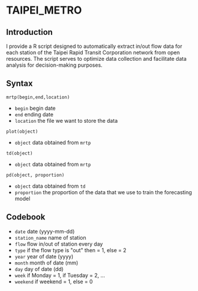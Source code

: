 # TAIPEI_METRO

## Introduction

I provide a R script designed to automatically extract in/out flow data for each station of the Taipei Rapid Transit Corporation network from open resources. The script serves to optimize data collection and facilitate data analysis for decision-making purposes.

## Syntax

`mrtp(begin,end,location)`

* `begin` begin date
* `end` ending date
* `location` the file we want to store the data

`plot(object)`

* `object` data obtained from `mrtp`

`td(object)`

* `object` data obtained from `mrtp`

`pd(object, proportion)`

* `object` data obtained from `td`
* `proportion` the proportion of the data that we use to train the forecasting model

## Codebook

* `date` date (yyyy-mm-dd)
* `station_name` name of station
* `flow` flow in/out of station every day
* `type` if the flow type is "out" then = 1, else = 2
* `year` year of date (yyyy)
* `month` month of date (mm)
* `day` day of date (dd)
* `week` if Monday = 1, if Tuesday = 2, ...
* `weekend` if weekend = 1, else = 0
